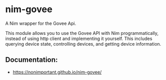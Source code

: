 # nim-govee
A Nim wrapper for the Govee Api.

This module allows you to use the Govee API with Nim programmatically, instead of using http client and implementing it yourself. This includes querying device state, controlling devices, and getting device information.

## Documentation: 
  - https://nonimportant.github.io/nim-govee/

